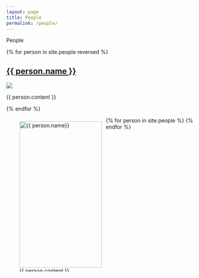 ```yaml
---
layout: page
title: People
permalink: /people/
---
```


People


{% for person in site.people reversed %}
<article class="post">

  <h1><a href="{{ site.baseurl }}{{ person.url }}">{{ person.name }}</a></h1>
  <div class="entry">

  <img src="{{ site.baseurl }}/images/{{ person.image }}">

  {{ person.content }}

  </div>

</article>
{% endfor %}


<style type="text/css">
#wrap {
  overflow: hidden;
}
.box {
  width: 50%;
  padding-bottom: 50%;
  position: relative;
  float: left;
}
.longbox {
  width: 50%;
  padding-bottom: 85%;
  position: relative;
  float: left;
}
.bigbox {
  width: 100%;
  padding-bottom: 100%;
  position: relative;
  float: left;
}
.innerContent {
  position: absolute;
  left: 1px;
  right: 1px;
  top: 1px;
  bottom: 1px;
  padding: 10px;
}
</style>


<ul class="photo-gallery">
<div id="wrap">
  {% for person in site.people %}
    <div class="longbox">
      <div class="innerContent">
        <img width="100%" src="{{ site.baseurl }}/images/{{ person.image }}" alt="{{ person.name}}"/>
        {{ person.content }}
      </div>
    </div>
  {% endfor %}
</div>
</ul>
